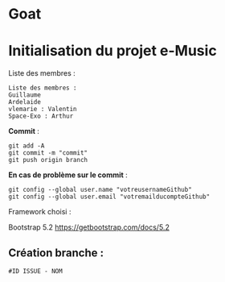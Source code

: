 # Goat
# Initialisation du projet e-Music

Liste des membres : 

```
Liste des membres : 
Guillaume
Ardelaide 
vlemarie : Valentin 
Space-Exo : Arthur 
```
**Commit** : 
```
git add -A
git commit -m "commit"
git push origin branch 
```
**En cas de problème sur le commit** : 
```
git config --global user.name "votreusernameGithub" 
git config --global user.email "votremailducompteGithub"
```
Framework choisi : 

Bootstrap 5.2
https://getbootstrap.com/docs/5.2

## Création branche :
``` 
#ID ISSUE - NOM
```
